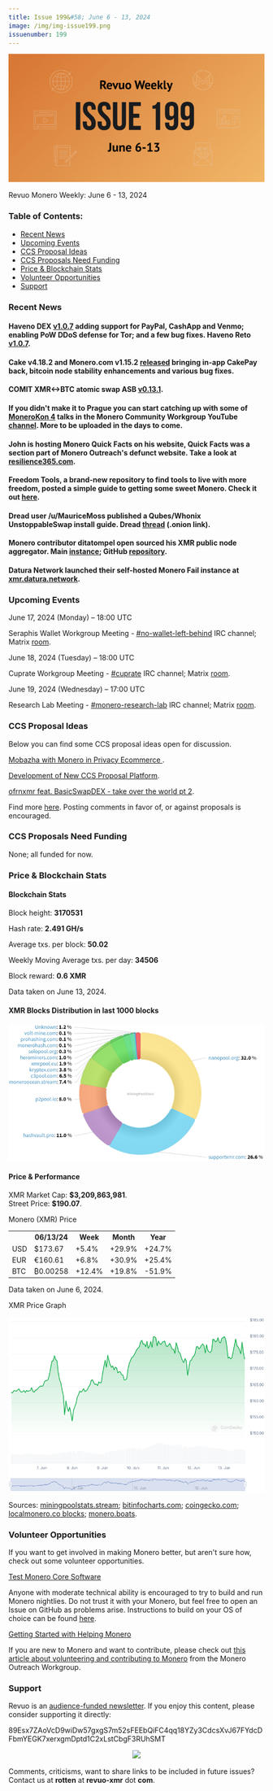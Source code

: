 ```yaml
---
title: Issue 199&#58; June 6 - 13, 2024
image: /img/img-issue199.png
issuenumber: 199
---
```

[<img src="/img/img-issue199.png" alt="Revuo Monero Weekly #199 Slide" class="img-lead">](/issue-199.html)

<p class="text-lead">Revuo Monero Weekly: June 6 - 13, 2024</p>
<!--more-->

<h3>Table of Contents:</h3>
<ul class="contents">
    <li><a href="#news">Recent News</a></li>
    <li><a href="#events">Upcoming Events</a></li>
    <li><a href="#ideas">CCS Proposal Ideas</a></li>
    <li><a href="#proposals">CCS Proposals Need Funding</a></li>
    <li><a href="#stats">Price & Blockchain Stats</a></li>
    <li><a href="#volunteer">Volunteer Opportunities</a></li>
    <li><a href="#support">Support</a></li>
</ul>

<h3 id="news">Recent News</h3>

<div class="newsbyte">
    <h4>Haveno DEX <a href="https://github.com/haveno-dex/haveno/releases/tag/1.0.7" target="_blank">v1.0.7</a> adding support for PayPal, CashApp and Venmo; enabling PoW DDoS defense for Tor; and a few bug fixes. Haveno Reto <a href="https://github.com/retoaccess1/haveno-reto/releases/tag/v1.0.7" target="_blank">v1.0.7</a>.</h4>
</div>

<div class="newsbyte">
    <h4>Cake v4.18.2 and Monero.com v1.15.2 <a href="https://github.com/cake-tech/cake_wallet/releases/tag/v4.18.2" target="_blank">released</a> bringing in-app CakePay back, bitcoin node stability enhancements and various bug fixes.</h4>
</div>


<div class="newsbyte">
    <h4>COMIT XMR<->BTC atomic swap ASB <a href="https://github.com/comit-network/xmr-btc-swap/releases/tag/0.13.1s" target="_blank">v0.13.1</a>.</h4>
</div>

<div class="newsbyte">
    <h4>If you didn't make it to Prague you can start catching up with some of <a href="https://monerokon.org/" target="_blank">MoneroKon 4</a> talks in the Monero Community Workgroup YouTube <a href="https://iteroni.com/playlist?list=PLsSYUeVwrHBk-C3zImaDAQLx453PL7dR-&si=R34T6ftmYksY88Uc" target="_blank">channel</a>. More to be uploaded in the days to come.</h4>
</div>

<div class="newsbyte">
    <h4>John is hosting Monero Quick Facts on his website, Quick Facts was a section part of Monero Outreach's defunct website. Take a look at <a href="https://resilience365.com/monero-quick-facts/" target="_blank">resilience365.com</a>.</h4>
</div>

<div class="newsbyte">
    <h4>Freedom Tools, a brand-new repository to find tools to live with more freedom, posted a simple guide to getting some sweet Monero. Check it out <a href="https://freedom-tools.org/moneroguide/" target="_blank">here</a>.</h4>
</div>

<div class="newsbyte">
    <h4>Dread user /u/MauriceMoss published a Qubes/Whonix UnstoppableSwap install guide. Dread <a href="http://g66ol3eb5ujdckzqqfmjsbpdjufmjd5nsgdipvxmsh7rckzlhywlzlqd.onion/post/866f8bc46b297f444ff6" target="_blank">thread</a> (.onion link).</h4>
</div>

<div class="newsbyte">
    <h4>Monero contributor ditatompel open sourced his XMR public node aggregator. Main <a href="https://xmr.ditatompel.com/remote-nodes/" target="_blank">instance</a>; GitHub <a href="https://github.com/ditatompel/xmr-remote-nodes" target="_blank">repository</a>.</h4>
</div>

<div class="newsbyte">
    <h4>Datura Network launched their self-hosted Monero Fail instance at <a href="https://xmr.datura.network/" target="_blank">xmr.datura.network</a>.</h4>
</div>

<h3 id="events">Upcoming Events</h3>

<div class="event">
    <p class="date" markdown="1">June 17, 2024 (Monday) – 18:00 UTC</p>
    <p markdown="1">Seraphis Wallet Workgroup Meeting - <a href="irc://irc.libera.chat/#no-wallet-left-behind" target="_blank">#no-wallet-left-behind</a> IRC channel; Matrix <a href="https://matrix.to/#/#no-wallet-left-behind:monero.social" target="_blank">room</a>.</p>
</div>

<div class="event">
    <p class="date" markdown="1">June 18, 2024 (Tuesday) – 18:00 UTC</p>
    <p markdown="1">Cuprate Workgroup Meeting - <a href="irc://irc.libera.chat/#cuprate" target="_blank">#cuprate</a> IRC channel; Matrix <a href="https://matrix.to/#/#cuprate:monero.social" target="_blank">room</a>.</p>
</div>

<div class="event">
    <p class="date" markdown="1">June 19, 2024 (Wednesday) – 17:00 UTC</p>
    <p markdown="1">Research Lab Meeting - <a href="irc://irc.libera.chat/#monero-research-lab" target="_blank">#monero-research-lab</a> IRC channel; Matrix <a href="https://matrix.to/#/#monero-research-lab:monero.social" target="_blank">room</a>.</p>
</div>

<h3 id="ideas">CCS Proposal Ideas</h3>

<p>Below you can find some CCS proposal ideas open for discussion.</p>

<div class="proposal">
<p><a href="https://repo.getmonero.org/monero-project/ccs-proposals/-/merge_requests/463" target="_blank">Mobazha with Monero in Privacy Ecommerce </a>.</p>
</div>

<div class="proposal">
<p><a href="https://repo.getmonero.org/monero-project/ccs-proposals/-/merge_requests/464" target="_blank">Development of New CCS Proposal Platform</a>.</p>
</div>

<div class="proposal">
<p><a href="https://repo.getmonero.org/monero-project/ccs-proposals/-/merge_requests/457" target="_blank">ofrnxmr feat. BasicSwapDEX - take over the world pt 2</a>.</p>
</div>

<div class="proposal">
<p>Find more <a href="https://ccs.getmonero.org/ideas/" target="_blank">here</a>. Posting comments in favor of, or against proposals is encouraged.</p>
</div>

<h3 id="proposals">CCS Proposals Need Funding</h3>

<p>None; all funded for now.</p>

<h3 id="stats">Price & Blockchain Stats</h3>

<h4 class="stat">Blockchain Stats</h4>

<div class="bcstats">
    <p>Block height: <b>3170531</b></p>
    <p>Hash rate: <b>2.491 GH/s</b></p>
    <p>Average txs. per block: <b>50.02</b></p>
    <p>Weekly Moving Average txs. per day: <b>34506</b></p>
    <p>Block reward: <b>0.6 XMR</b></p>
</div>
<p class="note">Data taken on June 13, 2024.</p>

<h4 class="stat">XMR Blocks Distribution in last 1000 blocks</h4>
<p><img src="/img/hashrate-pool-distribution-06132.png" alt="Hashrate Pool Distribution Pie Chart"/></p>

<h4 class="stat" id="price-stat">Price & Performance</h4>

<div class="price-intro">XMR Market Cap: <b>$3,209,863,981</b>.<br/>Street Price: <b>$190.07</b>.</div>

<p class="table-title">Monero (XMR) Price</p>
<table class="price-table">
  <tr class="row1">
    <th></th>
    <th>06/13/24</th>
    <th>Week</th>
    <th>Month</th>
    <th>Year</th>
  </tr>
  <tr>
    <td data-th="XMR to">USD</td>
    <td data-th="06/13/24">$173.67</td>
    <td data-th="Week" class="green">+5.4%</td>
    <td data-th="Month" class="green">+29.9%</td>
    <td data-th="Year" class="green">+24.7%</td>
  </tr>
  <tr class="row3">
    <td data-th="XMR to">EUR</td>
    <td data-th="06/13/24">€160.61</td>
    <td data-th="Week" class="green">+6.8%</td>
    <td data-th="Month" class="green">+30.9%</td>
    <td data-th="Year" class="green">+25.4%</td>
  </tr>
  <tr>
    <td data-th="XMR to">BTC</td>
    <td data-th="06/13/24">₿0.00258</td>
    <td data-th="Week" class="green">+12.4%</td>
    <td data-th="Month" class="green">+19.8%</td>
    <td data-th="Year" class="red">-51.9%</td>
  </tr>
</table>
<p class="note">Data taken on June 6, 2024.</p>

<p class="table-title">XMR Price Graph</p>

![XMR Price Graph 06/06/24-06/13/24](/img/weekly-chart-06132.png "XMR Price Graph 06/06/24-06/13/24")

Sources: <a href="https://miningpoolstats.stream/monero" target="_blank">miningpoolstats.stream</a>; <a href="https://bitinfocharts.com/monero/" target="_blank">bitinfocharts.com</a>; <a href="https://www.coingecko.com/en/coins/monero" target="_blank">coingecko.com</a>; <a href="https://localmonero.co/blocks" target="_blank">localmonero.co blocks</a>; <a href="https://monero.boats/" target="_blank">monero.boats</a>.

<h3 id="volunteer">Volunteer Opportunities</h3>

<p>If you want to get involved in making Monero better, but aren't sure how, check out some volunteer opportunities.</p>

<div class="newsbyte">
    <p class="date"><a href="https://github.com/monero-project/monero" target="_blank">Test Monero Core Software</a></p>
    <p>Anyone with moderate technical ability is encouraged to try to build and run Monero nightlies. Do not trust it with your Monero, but feel free to open an Issue on GitHub as problems arise. Instructions to build on your OS of choice can be found <a href="https://github.com/monero-project/monero#compiling-monero-from-source" target="_blank">here</a>. </p>
</div>

<div class="newsbyte">
    <p class="date"><a href="https://github.com/monero-project/monero" target="_blank">Getting Started with Helping Monero</a></p>
    <p>If you are new to Monero and want to contribute, please check out <a href="https://web.archive.org/web/20200805013127/https://www.monerooutreach.org/stories/getting-started-helping-monero.html" target="_blank">this article about volunteering and contributing to Monero</a> from the Monero Outreach Workgroup. </p>
</div>

<h3 id="support">Support</h3>

<p markdown="1">Revuo is an <a href="https://revuo-xmr.com/support/">audience-funded newsletter</a>. If you enjoy this content, please consider supporting it directly:</p>

<p class="address" markdown="1">89Esx7ZAoVcD9wiDw57gxgS7m52sFEEbQiFC4qq18YZy3CdcsXvJ67FYdcDFbmYEGK7xerxgmDptd1C2xLstCbgF3RUhSMT</p>

<p><center><a href="monero:89Esx7ZAoVcD9wiDw57gxgS7m52sFEEbQiFC4qq18YZy3CdcsXvJ67FYdcDFbmYEGK7xerxgmDptd1C2xLstCbgF3RUhSMT" class="qr"><img src="/img/donate-monero.jpg" style="max-width: 200px;"/></a></center></p>

Comments, criticisms, want to share links to be included in future issues? Contact us at **rotten** at **revuo-xmr** dot **com**.

